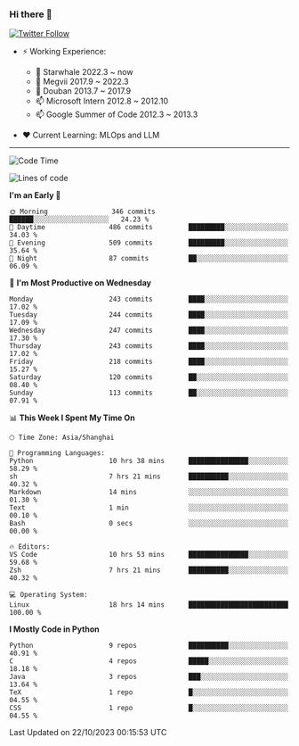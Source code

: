 ### Hi there 👋

[![Twitter Follow](https://img.shields.io/twitter/follow/tianweidut?style=social)](https://twitter.com/tianweidut)

- ⚡ Working Experience:
  - 🔭 Starwhale 2022.3 ~ now
  - 🌱 Megvii 2017.9 ~ 2022.3
  - 🌱 Douban 2013.7 ~ 2017.9
  - 📫 Microsoft Intern 2012.8 ~ 2012.10
  - 📫 Google Summer of Code 2012.3 ~ 2013.3

- ❤️ Current Learning: MLOps and LLM

---
<!--START_SECTION:waka-->
![Code Time](http://img.shields.io/badge/Code%20Time-4%2C603%20hrs%2050%20mins-blue)

![Lines of code](https://img.shields.io/badge/From%20Hello%20World%20I%27ve%20Written-1.2%20million%20lines%20of%20code-blue)

**I'm an Early 🐤** 

```text
🌞 Morning                346 commits         ██████░░░░░░░░░░░░░░░░░░░   24.23 % 
🌆 Daytime                486 commits         █████████░░░░░░░░░░░░░░░░   34.03 % 
🌃 Evening                509 commits         █████████░░░░░░░░░░░░░░░░   35.64 % 
🌙 Night                  87 commits          ██░░░░░░░░░░░░░░░░░░░░░░░   06.09 % 
```
📅 **I'm Most Productive on Wednesday** 

```text
Monday                   243 commits         ████░░░░░░░░░░░░░░░░░░░░░   17.02 % 
Tuesday                  244 commits         ████░░░░░░░░░░░░░░░░░░░░░   17.09 % 
Wednesday                247 commits         ████░░░░░░░░░░░░░░░░░░░░░   17.30 % 
Thursday                 243 commits         ████░░░░░░░░░░░░░░░░░░░░░   17.02 % 
Friday                   218 commits         ████░░░░░░░░░░░░░░░░░░░░░   15.27 % 
Saturday                 120 commits         ██░░░░░░░░░░░░░░░░░░░░░░░   08.40 % 
Sunday                   113 commits         ██░░░░░░░░░░░░░░░░░░░░░░░   07.91 % 
```


📊 **This Week I Spent My Time On** 

```text
🕑︎ Time Zone: Asia/Shanghai

💬 Programming Languages: 
Python                   10 hrs 38 mins      ███████████████░░░░░░░░░░   58.29 % 
sh                       7 hrs 21 mins       ██████████░░░░░░░░░░░░░░░   40.32 % 
Markdown                 14 mins             ░░░░░░░░░░░░░░░░░░░░░░░░░   01.30 % 
Text                     1 min               ░░░░░░░░░░░░░░░░░░░░░░░░░   00.10 % 
Bash                     0 secs              ░░░░░░░░░░░░░░░░░░░░░░░░░   00.00 % 

🔥 Editors: 
VS Code                  10 hrs 53 mins      ███████████████░░░░░░░░░░   59.68 % 
Zsh                      7 hrs 21 mins       ██████████░░░░░░░░░░░░░░░   40.32 % 

💻 Operating System: 
Linux                    18 hrs 14 mins      █████████████████████████   100.00 % 
```

**I Mostly Code in Python** 

```text
Python                   9 repos             ██████████░░░░░░░░░░░░░░░   40.91 % 
C                        4 repos             █████░░░░░░░░░░░░░░░░░░░░   18.18 % 
Java                     3 repos             ███░░░░░░░░░░░░░░░░░░░░░░   13.64 % 
TeX                      1 repo              █░░░░░░░░░░░░░░░░░░░░░░░░   04.55 % 
CSS                      1 repo              █░░░░░░░░░░░░░░░░░░░░░░░░   04.55 % 
```




 Last Updated on 22/10/2023 00:15:53 UTC
<!--END_SECTION:waka-->
